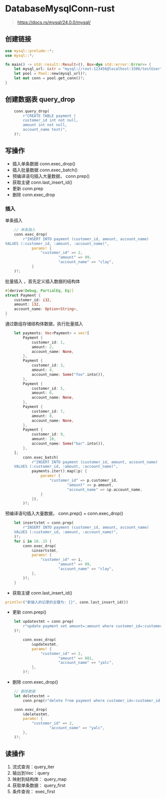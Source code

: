 # DatabaseMysqlConn-rust
> https://docs.rs/mysql/24.0.0/mysql/

## 创建链接
```rust
use mysql::prelude::*;
use mysql::*;

fn main() -> std::result::Result<(), Box<dyn std::error::Error>> {
    let mysql_url: &str = "mysql://root:123456@localhost:3306/testUser";
    let pool = Pool::new(mysql_url)?;
    let mut conn = pool.get_conn()?;
}
```

## 创建数据表 query_drop
```rust
    conn.query_drop(
        r"CREATE TABLE payment (
        customer_id int not null,
        amount int not null,
        account_name text)",
    )?;
```

## 写操作
- 插入单条数据 conn.exec_drop()
- 插入批量数据 conn.exec_batch()
- 预编译语句插入大量数据， conn.prep()
- 获取主键 conn.last_insert_id()
- 更新 conn.prep
- 删除 conn.exec_drop

### 插入
单条插入
```rust
    // 单条插入
    conn.exec_drop(
        r"INSERT INTO payment (customer_id, amount, account_name)
VALUES (:customer_id, :amount, :account_name)",
            params! {
                "customer_id" => 2,
                        "amount" => 99,
                        "account_name" => "clay",
            }
    )?;
```
批量插入
，首先定义插入数据的结构体
```rust
#[derive(Debug, PartialEq, Eq)]
struct Payment {
    customer_id: i32,
    amount: i32,
    account_name: Option<String>,
}
```
通过数组存储结构体数据，执行批量插入
```rust
    let payments: Vec<Payment> = vec![
        Payment {
            customer_id: 1,
            amount: 2,
            account_name: None,
        },
        Payment {
            customer_id: 3,
            amount: 4,
            account_name: Some("foo".into()),
        },
        Payment {
            customer_id: 5,
            amount: 6,
            account_name: None,
        },
        Payment {
            customer_id: 7,
            amount: 8,
            account_name: None,
        },
        Payment {
            customer_id: 9,
            amount: 10,
            account_name: Some("bar".into()),
        },
    ];
        conn.exec_batch(
            r"INSERT INTO payment (customer_id, amount, account_name)
    VALUES (:customer_id, :amount, :account_name)",
            payments.iter().map(|p| {
                params! {
                    "customer_id" => p.customer_id,
                            "amount" => p.amount,
                            "account_name" => &p.account_name,
                }
            }),
        )?;
```
预编译语句插入大量数据， conn.prep() + conn.exec_drop()
```rust
    let insertstmt = conn.prep(
        r"INSERT INTO payment (customer_id, amount, account_name)
    VALUES (:customer_id, :amount, :account_name)",
    )?;
    for i in 10..15 {
        conn.exec_drop(
            &insertstmt,
            params! {
                "customer_id" => i,
                        "amount" => 99,
                        "account_name" => "clay",
            },
        )?;
    }
```
- 获取主键 conn.last_insert_id()
```rust
println!("新插入的记录的主键为: {}", conn.last_insert_id())
```
- 更新 conn.prep()
```rust
    let updatestmt = conn.prep(
        r"update payment set amount=:amount where customer_id=:customer_id and account_name=:account_name",
    )?;

        conn.exec_drop(
            &updatestmt,
            params! {
                "customer_id" => 2,
                        "amount" => 881,
                        "account_name" => "yalc",
            },
        )?;
```
- 删除 conn.exec_drop()
```rust
    // 删除数据
    let deletestmt =
        conn.prep(r"delete from payment where customer_id=:customer_id and account_name=:account_name")?;

    conn.exec_drop(
        &deletestmt,
        params! {
            "customer_id" => 2,
                    "account_name" => "yalc",
        },
    )?;
```

## 读操作

1. 流式查询：query_iter
2. 输出到Vec：query
3. 映射到结构体： query_map
4. 获取单条数据： query_first
5. 条件查询： exec_first